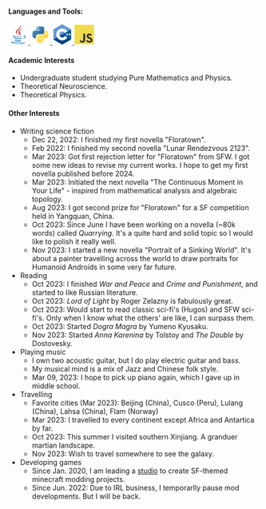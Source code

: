 <!-- ![Top Langs](https://github-readme-stats-one-bice.vercel.app/api/top-langs/?username=yuesha-yc&langs_count=10&layout=compact&role=OWNER,ORGANIZATION_MEMBER) -->

<h4 align="left">Languages and Tools:</h3>
<p align="left"> <a href="https://www.java.com" target="_blank"> <img src="https://raw.githubusercontent.com/devicons/devicon/master/icons/java/java-original.svg" alt="java" width="40" height="40"/> </a> <a href="https://www.python.org" target="_blank"> <img src="https://raw.githubusercontent.com/devicons/devicon/master/icons/python/python-original.svg" alt="python" width="40" height="40"/> </a> <a href="https://www.cplusplus.com/" target="_blank"> <img src="https://raw.githubusercontent.com/devicons/devicon/master/icons/cplusplus/cplusplus-original.svg" alt="cplusplus" width="40" height="40"/> <img src="https://raw.githubusercontent.com/devicons/devicon/master/icons/javascript/javascript-original.svg" alt="javascript" width="40" height="40"/> </a> </p>

#### Academic Interests
- Undergraduate student studying Pure Mathematics and Physics.
- Theoretical Neuroscience.
- Theoretical Physics.

#### Other Interests
- Writing science fiction
  - Dec 22, 2022: I finished my first novella "Floratown".
  - Feb 2022: I finished my second novella "Lunar Rendezvous 2123".
  - Mar 2023: Got first rejection letter for "Floratown" from SFW. I got some new ideas to revise my current works. I hope to get my first novella published before 2024.
  - Mar 2023: Initiated the next novella "The Continuous Moment in Your Life" - inspired from mathematical analysis and algebraic topology.
  - Aug 2023: I got second prize for "Floratown" for a SF competition held in Yangquan, China.
  - Oct 2023: Since June I have been working on a novella (~80k words) called _Quarrying_. It's a quite hard and solid topic so I would like to polish it really well.
  - Nov 2023: I started a new novella "Portrait of a Sinking World". It's about a painter travelling across the world to draw portraits for Humanoid Androids in some very far future. 
- Reading
  - Oct 2023: I finished _War and Peace_ and _Crime and Punishment_, and started to like Russian literature.
  - Oct 2023: _Lord of Light_ by Roger Zelazny is fabulously great.
  - Oct 2023: Would start to read classic sci-fi's (Hugos) and SFW sci-fi's. Only when I know what the others' are like, I can surpass them.
  - Oct 2023: Started _Dogra Magra_ by Yumeno Kyusaku.
  - Nov 2023: Started _Anna Karenina_ by Tolstoy and _The Double_ by Dostovesky.
- Playing music 
  - I own two acoustic guitar, but I do play electric guitar and bass.
  - My musical mind is a mix of Jazz and Chinese folk style.
  - Mar 09, 2023: I hope to pick up piano again, which I gave up in middle school.
- Travelling
  - Favorite cities (Mar 2023): Beijing (China), Cusco (Peru), Lulang (China), Lahsa (China), Flam (Norway)
  - Mar 2023: I travelled to every continent except Africa and Antartica by far.
  - Oct 2023: This summer I visited southern Xinjiang. A granduer martian landscape.
  - Nov 2023: Wish to travel somewhere to see the galaxy.
- Developing games
  - Since Jan. 2020, I am leading a [studio](https://github.com/TeamMoegMC) to create SF-themed minecraft modding projects.
  - Since Jun. 2022: Due to IRL business, I temporarlly pause mod developments. But I will be back. 
